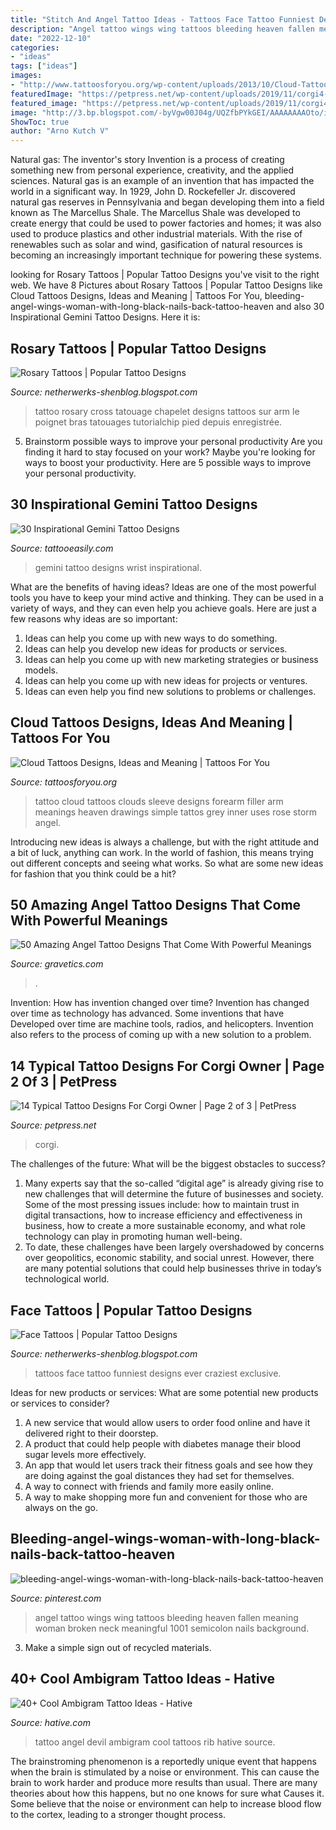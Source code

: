 ```yaml
---
title: "Stitch And Angel Tattoo Ideas - Tattoos Face Tattoo Funniest Designs Ever Craziest Exclusive"
description: "Angel tattoo wings wing tattoos bleeding heaven fallen meaning woman broken neck meaningful 1001 semicolon nails background"
date: "2022-12-10"
categories:
- "ideas"
tags: ["ideas"]
images:
- "http://www.tattoosforyou.org/wp-content/uploads/2013/10/Cloud-Tattoos.jpg"
featuredImage: "https://petpress.net/wp-content/uploads/2019/11/corgi4-6.jpg"
featured_image: "https://petpress.net/wp-content/uploads/2019/11/corgi4-6.jpg"
image: "http://3.bp.blogspot.com/-byVgw00J04g/UQZfbPYkGEI/AAAAAAAAOto/ipEOQ9J3pz0/s1600/Cross-Rosary-Tattoo-520x693.jpg"
ShowToc: true
author: "Arno Kutch V"
---
```



Natural gas: The inventor's story
Invention is a process of creating something new from personal experience, creativity, and the applied sciences. Natural gas is an example of an invention that has impacted the world in a significant way. In 1929, John D. Rockefeller Jr. discovered natural gas reserves in Pennsylvania and began developing them into a field known as The Marcellus Shale. The Marcellus Shale was developed to create energy that could be used to power factories and homes; it was also used to produce plastics and other industrial materials. With the rise of renewables such as solar and wind, gasification of natural resources is becoming an increasingly important technique for powering these systems.

	

		
looking for Rosary Tattoos | Popular Tattoo Designs you've visit to the right web. We have 8 Pictures about Rosary Tattoos | Popular Tattoo Designs like Cloud Tattoos Designs, Ideas and Meaning | Tattoos For You, bleeding-angel-wings-woman-with-long-black-nails-back-tattoo-heaven and also 30 Inspirational Gemini Tattoo Designs. Here it is:
		
    
## Rosary Tattoos | Popular Tattoo Designs

<img loading=lazy src="http://3.bp.blogspot.com/-byVgw00J04g/UQZfbPYkGEI/AAAAAAAAOto/ipEOQ9J3pz0/s1600/Cross-Rosary-Tattoo-520x693.jpg" onerror="this.onerror=null;this.src='https://tse1.mm.bing.net/th?id=OIP.qCN6LEN3exbH50p0xy-PWwHaJ3&amp;pid=15.1';" alt="Rosary Tattoos | Popular Tattoo Designs">

_Source: netherwerks-shenblog.blogspot.com_

>tattoo rosary cross tatouage chapelet designs tattoos sur arm le poignet bras tatouages tutorialchip pied depuis enregistrée. 

	

5. Brainstorm possible ways to improve your personal productivity
Are you finding it hard to stay focused on your work? Maybe you're looking for ways to boost your productivity. Here are 5 possible ways to improve your personal productivity.

    
## 30 Inspirational Gemini Tattoo Designs

<img loading=lazy src="http://www.tattooeasily.com/wp-content/uploads/2014/06/small-tattoo-ideas-on-wrist-gemini-tattoo-design-for-girls-140095468248kng.jpg" onerror="this.onerror=null;this.src='https://tse1.mm.bing.net/th?id=OIP.ZLrOl1tOOH5VPv8IcXVESgHaHa&amp;pid=15.1';" alt="30 Inspirational Gemini Tattoo Designs">

_Source: tattooeasily.com_

>gemini tattoo designs wrist inspirational. 

	

What are the benefits of having ideas?
Ideas are one of the most powerful tools you have to keep your mind active and thinking. They can be used in a variety of ways, and they can even help you achieve goals. Here are just a few reasons why ideas are so important: 
1. Ideas can help you come up with new ways to do something.
2. Ideas can help you develop new ideas for products or services. 
3. Ideas can help you come up with new marketing strategies or business models. 
4. Ideas can help you come up with new ideas for projects or ventures. 
5. Ideas can even help you find new solutions to problems or challenges.

    
## Cloud Tattoos Designs, Ideas And Meaning | Tattoos For You

<img loading=lazy src="http://www.tattoosforyou.org/wp-content/uploads/2013/10/Cloud-Tattoos.jpg" onerror="this.onerror=null;this.src='https://tse4.mm.bing.net/th?id=OIP.KHsRUWGyFWuVf55nnBJxIQHaLH&amp;pid=15.1';" alt="Cloud Tattoos Designs, Ideas and Meaning | Tattoos For You">

_Source: tattoosforyou.org_

>tattoo cloud tattoos clouds sleeve designs forearm filler arm meanings heaven drawings simple tattos grey inner uses rose storm angel. 

	

Introducing new ideas is always a challenge, but with the right attitude and a bit of luck, anything can work. In the world of fashion, this means trying out different concepts and seeing what works. So what are some new ideas for fashion that you think could be a hit?

    
## 50 Amazing Angel Tattoo Designs That Come With Powerful Meanings

<img loading=lazy src="https://www.gravetics.com/wp-content/uploads/2017/07/Small-Angel-On-Clouds-With-Bird.jpg" onerror="this.onerror=null;this.src='https://tse2.mm.bing.net/th?id=OIP.Qlh_rXMawnblN9dWXw_dIQHaJ4&amp;pid=15.1';" alt="50 Amazing Angel Tattoo Designs That Come With Powerful Meanings">

_Source: gravetics.com_

>. 

	

Invention: How has invention changed over time?
Invention has changed over time as technology has advanced. Some inventions that have Developed over time are machine tools, radios, and helicopters. Invention also refers to the process of coming up with a new solution to a problem.

    
## 14 Typical Tattoo Designs For Corgi Owner | Page 2 Of 3 | PetPress

<img loading=lazy src="https://petpress.net/wp-content/uploads/2019/11/corgi4-6.jpg" onerror="this.onerror=null;this.src='https://tse2.mm.bing.net/th?id=OIP.zTz4ik-Te9ktJ8-FB0STDwAAAA&amp;pid=15.1';" alt="14 Typical Tattoo Designs For Corgi Owner | Page 2 of 3 | PetPress">

_Source: petpress.net_

>corgi. 

	

The challenges of the future: What will be the biggest obstacles to success?
1. Many experts say that the so-called “digital age” is already giving rise to new challenges that will determine the future of businesses and society. Some of the most pressing issues include: how to maintain trust in digital transactions, how to increase efficiency and effectiveness in business, how to create a more sustainable economy, and what role technology can play in promoting human well-being.
2. To date, these challenges have been largely overshadowed by concerns over geopolitics, economic stability, and social unrest. However, there are many potential solutions that could help businesses thrive in today’s technological world.

    
## Face Tattoos | Popular Tattoo Designs

<img loading=lazy src="https://3.bp.blogspot.com/-vQTs7oGjm6s/UQZWDjJWCUI/AAAAAAAANKc/7JZcsb0JTSE/s1600/50-craziest-face-tattoos-ever--large-msg-134602201957.jpg" onerror="this.onerror=null;this.src='https://tse4.mm.bing.net/th?id=OIP.pQzFywsBYdSjdfZbbCmvRgHaKM&amp;pid=15.1';" alt="Face Tattoos | Popular Tattoo Designs">

_Source: netherwerks-shenblog.blogspot.com_

>tattoos face tattoo funniest designs ever craziest exclusive. 

	

Ideas for new products or services: What are some potential new products or services to consider?
1. A new service that would allow users to order food online and have it delivered right to their doorstep.
2. A product that could help people with diabetes manage their blood sugar levels more effectively.
3. An app that would let users track their fitness goals and see how they are doing against the goal distances they had set for themselves.
4. A way to connect with friends and family more easily online.
5. A way to make shopping more fun and convenient for those who are always on the go.

    
## Bleeding-angel-wings-woman-with-long-black-nails-back-tattoo-heaven

<img loading=lazy src="https://i.pinimg.com/736x/f8/39/98/f8399821d23a115417d79a1e554e0fae.jpg" onerror="this.onerror=null;this.src='https://tse4.mm.bing.net/th?id=OIP.D7SKhRceIQ9YDLC4ADN8LwHaKV&amp;pid=15.1';" alt="bleeding-angel-wings-woman-with-long-black-nails-back-tattoo-heaven">

_Source: pinterest.com_

>angel tattoo wings wing tattoos bleeding heaven fallen meaning woman broken neck meaningful 1001 semicolon nails background. 

	

3. Make a simple sign out of recycled materials.

    
## 40+ Cool Ambigram Tattoo Ideas - Hative

<img loading=lazy src="https://hative.com/wp-content/uploads/2014/03/ambigram-tattoos/devil-angel-on-rib-3.jpg" onerror="this.onerror=null;this.src='https://tse3.mm.bing.net/th?id=OIP.OV5KEKMlim2kbA0Uq2YlCwHaLD&amp;pid=15.1';" alt="40+ Cool Ambigram Tattoo Ideas - Hative">

_Source: hative.com_

>tattoo angel devil ambigram cool tattoos rib hative source. 

	

The brainstroming phenomenon is a reportedly unique event that happens when the brain is stimulated by a noise or environment. This can cause the brain to work harder and produce more results than usual. There are many theories about how this happens, but no one knows for sure what Causes it. Some believe that the noise or environment can help to increase blood flow to the cortex, leading to a stronger thought process.

